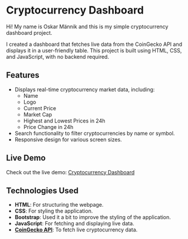 # Cryptocurrency Dashboard

Hi! My name is Oskar Männik and this is my simple cryptocurrency dashboard project.

I created a dashboard that fetches live data from the CoinGecko API and displays it in a user-friendly table. This project is built using HTML, CSS, and JavaScript, with no backend required.

## Features

- Displays real-time cryptocurrency market data, including:
  - Name
  - Logo
  - Current Price
  - Market Cap
  - Highest and Lowest Prices in 24h
  - Price Change in 24h
- Search functionality to filter cryptocurrencies by name or symbol.
- Responsive design for various screen sizes.

## Live Demo

Check out the live demo: [Cryptocurrency Dashboard](https://crypto-dashboard-website.vercel.app)

## Technologies Used

- **HTML**: For structuring the webpage.
- **CSS**: For styling the application.
- **Bootstrap**: Used it a bit to improve the styling of the application.
- **JavaScript**: For fetching and displaying live data.
- **[CoinGecko API](https://www.coingecko.com/en/api)**: To fetch live cryptocurrency data.
